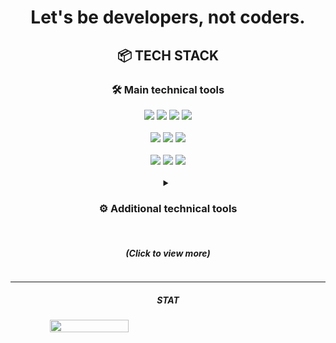 <div align="center">

<body>
<h1> Let's be developers, not coders. <br></h1>

<h2> 📦  TECH STACK </h2>
<h3> 🛠️  Main technical tools </h3>
<div>
    <img src="https://img.shields.io/badge/Java-007396?style=social&logo=OpenJDK&logoColor=black">
    <img src="https://img.shields.io/badge/jdk8-007396?&logoColor=black">
    <img src="https://img.shields.io/badge/jdk11-007396?&logoColor=black">
    <img src="https://img.shields.io/badge/jdk17-007396?&&logoColor=black">
    <br>
    <br>
    <img src="https://img.shields.io/badge/SpringFramework-6DB33F?style=social&logo=Spring&logoColor=black">
    <img src="https://img.shields.io/badge/v5.x.x-007396?&Color=black">
    <img src="https://img.shields.io/badge/v6.x.x-007396?&logoColor=black">
    <br>
    <br>
    <img src="https://img.shields.io/badge/SpringBoot-6DB33F?style=social&logo=SpringBoot&logoColor=black">
    <img src="https://img.shields.io/badge/v2.x.x-007396?&logoColor=black">
    <img src="https://img.shields.io/badge/v3.x.x-007396?&logoColor=black">
</div><br>

<details>
   <summary><h3> ⚙️ Additional technical tools </h3>
           <br><h5> (Click to view more) </h5>
   </summary>
   <p>
       
<h5> CLIENT </h5>
<div>
    <img src="https://img.shields.io/badge/HTML5-0769AD?style=social&logo=HTML5&logoColor=black">
    <img src="https://img.shields.io/badge/CSS3-0769AD?style=social&logo=css3&logoColor=black">
    <img src="https://img.shields.io/badge/JavaScript-0769AD?style=social&logo=javascript&logoColor=black">
    <br>
    <img src="https://img.shields.io/badge/JQuery-0769AD?style=social&logo=jquery&logoColor=black">
    <img src="https://img.shields.io/badge/AJAX-0769AD?style=social&logo=jquery&logoColor=black">
</div><br>

<h5> SERVER </h5>
<div>
    <img src="https://img.shields.io/badge/Thymeleaf-0769AD?style=social&logo=Thymeleaf&logoColor=black">
    <img src="https://img.shields.io/badge/JSP-0769AD?style=social&logo=OpenJDK&logoColor=black">
    <br>
    <img src="https://img.shields.io/badge/JPA-232F3E?style=social&logo=OpenJDK&logoColor=black">
    <img src="https://img.shields.io/badge/MyBatis-4479A1?style=social&logo=mariadb&logoColor=black">   
    <br>
    <img src="https://img.shields.io/badge/Junit-25A162?style=social&logo=junit5&logoColor=black">
</div><br>

<h5> DATA BASE </h5>
<div>
    <img src="https://img.shields.io/badge/MySQL-4479A1?style=social&logo=mysql&logoColor=black">
    <img src="https://img.shields.io/badge/Mariadb-4479A1?style=social&logo=mariadb&logoColor=black">
    <br>
    <img src="https://img.shields.io/badge/Oracle-4479A1?style=social">
    <img src="https://img.shields.io/badge/TiberoDB-4479A1?style=social">
    <br>
    <img src="https://img.shields.io/badge/PostgreSQL-4479A1?style=social&logo=PostgreSQL&logoColor=black">

</div><br>

<h5> INFRA </h5>
<div>
    <img src="https://img.shields.io/badge/Linux-FCC624?style=social&logo=linux&logoColor=black">
    <br>
    <img src="https://img.shields.io/badge/Tomcat-F8DC75?style=social&logo=apachetomcat&logoColor=black">
    <img src="https://img.shields.io/badge/JBoss-F8DC75?style=social&logo=redhat&logoColor=black">
    <br>
    <img src="https://img.shields.io/badge/VMWare-232F3E?style=social&logo=VMware&logoColor=black">
    <img src="https://img.shields.io/badge/AWS-232F3E?style=social&logo=amazonaws&logoColor=black">
    <img src="https://img.shields.io/badge/GCP-232F3E?style=social&logo=Google&logoColor=black">
     <br>
    <img src="https://img.shields.io/badge/Docker-232F3E?style=social&logo=Docker&logoColor=black">
    <img src="https://img.shields.io/badge/Jenkins-232F3E?style=social&logo=Jenkins&logoColor=black">
</div><br>

<h5> ETC </h5>
<div>
    <img src="https://img.shields.io/badge/Git-FCC624?style=social&logo=git&logoColor=black">
</div><br>

   </p>
</details>

---
<h5> STAT </h5>
<div style="display: flex; justify-content: space-between;">
    <img src="https://github-readme-stats.vercel.app/api?username=mon99745&count_private=true&include_all_commits=true&show_icons=true&theme=graywhite" style="width: 50%;">
<!--     <img src="https://github-readme-stats.vercel.app/api/top-langs/?username=mon99745&layout=compact&show_icons=true&theme=graywhite" style="width: 38%;"> -->
</div>
</body>

</div>

